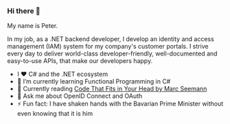 ### Hi there 👋

My name is Peter.

In my job, as a .NET backend developer, I develop an identity and access management (IAM) system for my company's customer portals.
I strive every day to deliver world-class developer-friendly, well-documented and easy-to-use APIs, that make our developers happy.

- I ❤ C# and the .NET ecosystem
- 🌱 I’m currently learning Functional Programming in C#
- 📙 Currently reading [Code That Fits in Your Head by Marc Seemann](https://www.oreilly.com/library/view/code-that-fits/9780137464302/)
- 💬 Ask me about OpenID Connect and OAuth
- ⚡ Fun fact: I have shaken hands with the Bavarian Prime Minister without even knowing that it is him
